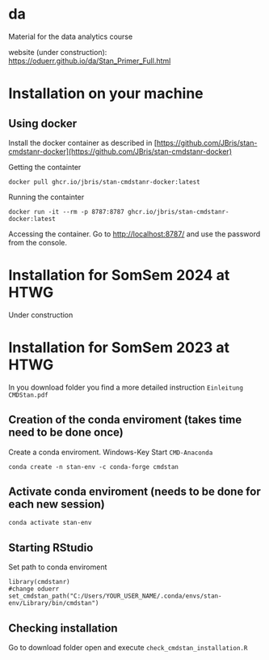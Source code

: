 # da
Material for the data analytics course

website (under construction): https://oduerr.github.io/da/Stan_Primer_Full.html

# Installation on your machine

## Using docker
Install the docker container as described in [https://github.com/JBris/stan-cmdstanr-docker](https://github.com/JBris/stan-cmdstanr-docker)

Getting the containter
```
docker pull ghcr.io/jbris/stan-cmdstanr-docker:latest
```

Running the containter
```
docker run -it --rm -p 8787:8787 ghcr.io/jbris/stan-cmdstanr-docker:latest
```

Accessing the container. Go to [http://localhost:8787/](http://localhost:8787/) and use the password from the console.








# Installation for SomSem 2024 at HTWG
Under construction



# Installation for SomSem 2023 at HTWG
In you download folder you find a more detailed instruction `Einleitung CMDStan.pdf`

## Creation of the conda enviroment (takes time need to be done once)
Create a conda enviroment. Windows-Key Start `CMD-Anaconda`  
```
conda create -n stan-env -c conda-forge cmdstan
```

## Activate conda enviroment (needs to be done for each new session)

```
conda activate stan-env
```

## Starting RStudio
Set path to conda enviroment 
```
library(cmdstanr)
#change oduerr
set_cmdstan_path("C:/Users/YOUR_USER_NAME/.conda/envs/stan-env/Library/bin/cmdstan") 
```

## Checking installation

Go to download folder open and execute `check_cmdstan_installation.R`


